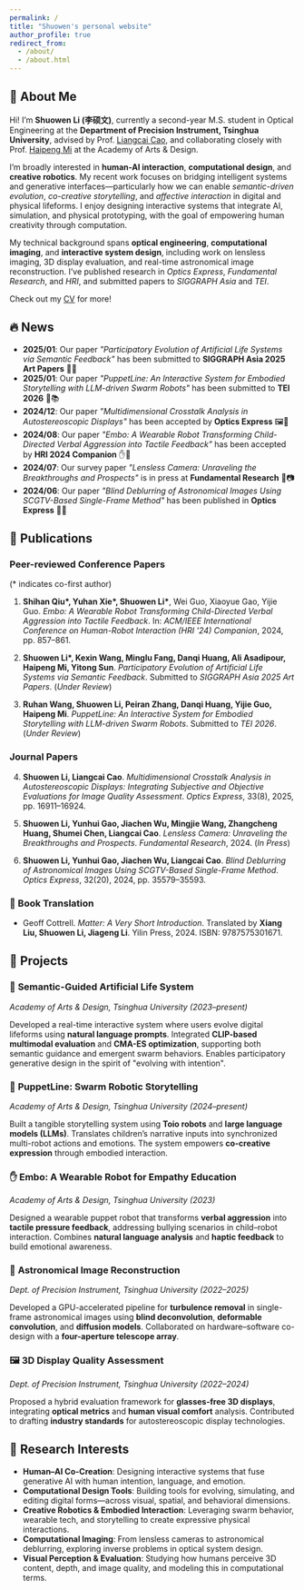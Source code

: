 ```yaml
---
permalink: /
title: "Shuowen's personal website"
author_profile: true
redirect_from: 
  - /about/
  - /about.html
---
```


## 👋 About Me

Hi! I’m **Shuowen Li (李硕文)**, currently a second-year M.S. student in Optical Engineering at the **Department of Precision Instrument, Tsinghua University**, advised by Prof. [Liangcai Cao](https://www.au.tsinghua.edu.cn/info/1133/1413.htm), and collaborating closely with Prof. [Haipeng Mi](https://www.ad.tsinghua.edu.cn/info/1046/1691.htm) at the Academy of Arts & Design.

I’m broadly interested in **human-AI interaction**, **computational design**, and **creative robotics**. My recent work focuses on bridging intelligent systems and generative interfaces—particularly how we can enable *semantic-driven evolution*, *co-creative storytelling*, and *affective interaction* in digital and physical lifeforms. I enjoy designing interactive systems that integrate AI, simulation, and physical prototyping, with the goal of empowering human creativity through computation.

My technical background spans **optical engineering**, **computational imaging**, and **interactive system design**, including work on lensless imaging, 3D display evaluation, and real-time astronomical image reconstruction. I’ve published research in *Optics Express*, *Fundamental Research*, and *HRI*, and submitted papers to *SIGGRAPH Asia* and *TEI*.

Check out my [CV](../assets/CV_Shuowen_Li.pdf) for more!





## 🔥 News

* **2025/01**: Our paper *"Participatory Evolution of Artificial Life Systems via Semantic Feedback"* has been submitted to **SIGGRAPH Asia 2025 Art Papers** 🎨🧬
* **2025/01**: Our paper *"PuppetLine: An Interactive System for Embodied Storytelling with LLM-driven Swarm Robots"* has been submitted to **TEI 2026** 🤖📚
* **2024/12**: Our paper *"Multidimensional Crosstalk Analysis in Autostereoscopic Displays"* has been accepted by **Optics Express** 🖼️📐
* **2024/08**: Our paper *"Embo: A Wearable Robot Transforming Child-Directed Verbal Aggression into Tactile Feedback"* has been accepted by **HRI 2024 Companion** ✋🧠
* **2024/07**: Our survey paper *"Lensless Camera: Unraveling the Breakthroughs and Prospects"* is in press at **Fundamental Research** 🧩📷
* **2024/06**: Our paper *"Blind Deblurring of Astronomical Images Using SCGTV-Based Single-Frame Method"* has been published in **Optics Express** 🌌🔭



## 📄 Publications

### Peer-reviewed Conference Papers

(\* indicates co-first author)

1. **Shihan Qiu\*, Yuhan Xie\*, Shuowen Li\***, Wei Guo, Xiaoyue Gao, Yijie Guo.
   *Embo: A Wearable Robot Transforming Child-Directed Verbal Aggression into Tactile Feedback*.
   In: *ACM/IEEE International Conference on Human-Robot Interaction (HRI '24) Companion*, 2024, pp. 857–861.

2. **Shuowen Li\*, Kexin Wang, Minglu Fang, Danqi Huang, Ali Asadipour, Haipeng Mi, Yitong Sun**.
   *Participatory Evolution of Artificial Life Systems via Semantic Feedback*.
   Submitted to *SIGGRAPH Asia 2025 Art Papers*. (*Under Review*)

3. **Ruhan Wang, Shuowen Li, Peiran Zhang, Danqi Huang, Yijie Guo, Haipeng Mi**.
   *PuppetLine: An Interactive System for Embodied Storytelling with LLM-driven Swarm Robots*.
   Submitted to *TEI 2026*. (*Under Review*)



### Journal Papers

4. **Shuowen Li, Liangcai Cao**.
   *Multidimensional Crosstalk Analysis in Autostereoscopic Displays: Integrating Subjective and Objective Evaluations for Image Quality Assessment*.
   *Optics Express*, 33(8), 2025, pp. 16911–16924.

5. **Shuowen Li, Yunhui Gao, Jiachen Wu, Mingjie Wang, Zhangcheng Huang, Shumei Chen, Liangcai Cao**.
   *Lensless Camera: Unraveling the Breakthroughs and Prospects*.
   *Fundamental Research*, 2024. (*In Press*)

6. **Shuowen Li, Yunhui Gao, Jiachen Wu, Liangcai Cao**.
   *Blind Deblurring of Astronomical Images Using SCGTV-Based Single-Frame Method*.
   *Optics Express*, 32(20), 2024, pp. 35579–35593.



### 📘 Book Translation

* Geoff Cottrell. *Matter: A Very Short Introduction*. Translated by **Xiang Liu, Shuowen Li, Jiageng Li**.
  Yilin Press, 2024. ISBN: 9787575301671.




## 🧪 Projects

### 🧬 **Semantic-Guided Artificial Life System**

*Academy of Arts & Design, Tsinghua University (2023–present)*

Developed a real-time interactive system where users evolve digital lifeforms using **natural language prompts**. Integrated **CLIP-based multimodal evaluation** and **CMA-ES optimization**, supporting both semantic guidance and emergent swarm behaviors. Enables participatory generative design in the spirit of "evolving with intention".

### 🤖 **PuppetLine: Swarm Robotic Storytelling**

*Academy of Arts & Design, Tsinghua University (2024–present)*

Built a tangible storytelling system using **Toio robots** and **large language models (LLMs)**. Translates children’s narrative inputs into synchronized multi-robot actions and emotions. The system empowers **co-creative expression** through embodied interaction.

### ✋ **Embo: A Wearable Robot for Empathy Education**

*Academy of Arts & Design, Tsinghua University (2023)*

Designed a wearable puppet robot that transforms **verbal aggression** into **tactile pressure feedback**, addressing bullying scenarios in child–robot interaction. Combines **natural language analysis** and **haptic feedback** to build emotional awareness.

### 🌌 **Astronomical Image Reconstruction**

*Dept. of Precision Instrument, Tsinghua University (2022–2025)*

Developed a GPU-accelerated pipeline for **turbulence removal** in single-frame astronomical images using **blind deconvolution**, **deformable convolution**, and **diffusion models**. Collaborated on hardware–software co-design with a **four-aperture telescope array**.

### 🖼️ **3D Display Quality Assessment**

*Dept. of Precision Instrument, Tsinghua University (2022–2024)*

Proposed a hybrid evaluation framework for **glasses-free 3D displays**, integrating **optical metrics** and **human visual comfort** analysis. Contributed to drafting **industry standards** for autostereoscopic display technologies.



## 🎯 Research Interests

* **Human–AI Co-Creation**: Designing interactive systems that fuse generative AI with human intention, language, and emotion.
* **Computational Design Tools**: Building tools for evolving, simulating, and editing digital forms—across visual, spatial, and behavioral dimensions.
* **Creative Robotics & Embodied Interaction**: Leveraging swarm behavior, wearable tech, and storytelling to create expressive physical interactions.
* **Computational Imaging**: From lensless cameras to astronomical deblurring, exploring inverse problems in optical system design.
* **Visual Perception & Evaluation**: Studying how humans perceive 3D content, depth, and image quality, and modeling this in computational terms.

